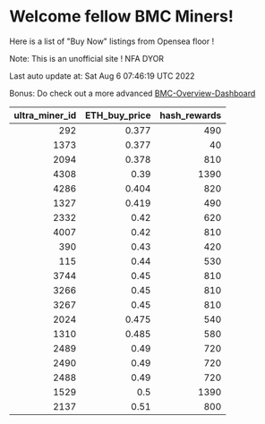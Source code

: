 # Welcome fellow BMC Miners!
Here is a list of "Buy Now" listings from Opensea floor !

Note: This is an unofficial site ! NFA DYOR

Last auto update at: Sat Aug  6 07:46:19 UTC 2022

Bonus: Do check out a more advanced [BMC-Overview-Dashboard](https://dune.com/defifunk/BMC-Overview-Dashboard)


|   ultra_miner_id |   ETH_buy_price |   hash_rewards |
|-----------------:|----------------:|---------------:|
|              292 |           0.377 |            490 |
|             1373 |           0.377 |             40 |
|             2094 |           0.378 |            810 |
|             4308 |           0.39  |           1390 |
|             4286 |           0.404 |            820 |
|             1327 |           0.419 |            490 |
|             2332 |           0.42  |            620 |
|             4007 |           0.42  |            810 |
|              390 |           0.43  |            420 |
|              115 |           0.44  |            530 |
|             3744 |           0.45  |            810 |
|             3266 |           0.45  |            810 |
|             3267 |           0.45  |            810 |
|             2024 |           0.475 |            540 |
|             1310 |           0.485 |            580 |
|             2489 |           0.49  |            720 |
|             2490 |           0.49  |            720 |
|             2488 |           0.49  |            720 |
|             1529 |           0.5   |           1390 |
|             2137 |           0.51  |            800 |